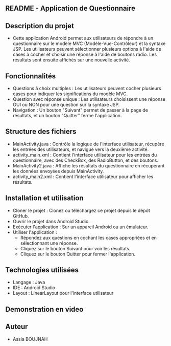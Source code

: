## README - Application de Questionnaire
## Description du projet
- Cette application Android permet aux utilisateurs de répondre à un questionnaire sur le modèle MVC (Modèle-Vue-Contrôleur) et la syntaxe JSP. Les utilisateurs peuvent sélectionner plusieurs options à l'aide de cases à cocher et choisir une réponse à l'aide de boutons radio. Les résultats sont ensuite affichés sur une nouvelle activité.

## Fonctionnalités
- Questions à choix multiples : Les utilisateurs peuvent cocher plusieurs cases pour indiquer les significations du modèle MVC.
- Question avec réponse unique : Les utilisateurs choisissent une réponse OUI ou NON pour une question sur la syntaxe JSP.
- Navigation : Un bouton "Suivant" permet de passer à la page de résultats, et un bouton "Quitter" ferme l'application.
## Structure des fichiers
- MainActivity.java : Contrôle la logique de l'interface utilisateur, récupère les entrées des utilisateurs, et navigue vers la deuxième activité.
- activity_main.xml : Contient l'interface utilisateur pour les entrées du questionnaire, avec des CheckBox, des RadioButton, et des boutons.
- MainActivity2.java : Affiche les résultats du questionnaire en récupérant les données envoyées depuis MainActivity.
- activity_main2.xml : Contient l'interface utilisateur pour afficher les résultats.
## Installation et utilisation
- Cloner le projet : Clonez ou téléchargez ce projet depuis le dépôt GitHub.
- Ouvrir le projet dans Android Studio.
- Exécuter l'application : Sur un appareil Android ou un émulateur.
- Utiliser l'application :
  - Répondez aux questions en cochant les cases appropriées et en sélectionnant une réponse.
  - Cliquez sur le bouton Suivant pour voir les résultats.
  - Cliquez sur le bouton Quitter pour fermer l'application.
## Technologies utilisées
- Langage : Java
- IDE : Android Studio
- Layout : LinearLayout pour l'interface utilisateur
## Demonstration en video 
## Auteur
- Assia BOUJNAH
